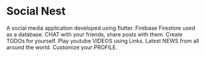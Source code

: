 # Social Nest

A social media application developed using flutter. Firebase Firestore used as a database. CHAT with your friends, share posts with them. Create TODOs for yourself. Play youtube VIDEOS using Links. Latest NEWS from all around the world. Customize your PROFILE.
